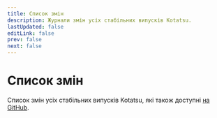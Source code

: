 ```yaml
---
title: Список змін
description: Журнали змін усіх стабільних випусків Kotatsu.
lastUpdated: false
editLink: false
prev: false
next: false
---
```


<script setup>
import ChangelogsList from "@theme/components/ChangelogsList.vue";
</script>

# Список змін

Список змін усіх стабільних випусків Kotatsu, які також доступні [на GitHub](https://github.com/KotatsuApp/Kotatsu/releases).

<ChangelogsList />